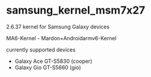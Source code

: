 samsung_kernel_msm7x27
======================

2.6.37 kernel for Samsung Galaxy devices

MA6-Kernel - Mardon+Androidarmv6-Kernel

currently supported devices
- Galaxy Ace GT-S5830 (cooper)
- Galaxy Gio GT-S5660 (gio)

